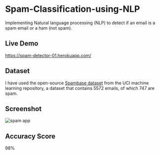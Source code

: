 # Spam-Classification-using-NLP
Implementing Natural language processing (NLP) to detect if an email is a spam email or a ham (not spam).

## Live Demo 
https://spam-detector-01.herokuapp.com/

## Dataset
I have used the open-source [Spambase dataset](http://archive.ics.uci.edu/ml/datasets/Spambase/) from the UCI machine learning repository, a dataset that contains 5572 emails, of which 747 are spam.

## Screenshot 
![spam app](https://user-images.githubusercontent.com/73738015/103008662-7dcf2500-455b-11eb-9bf4-59facf19b7de.JPG)

## Accuracy Score
98%
